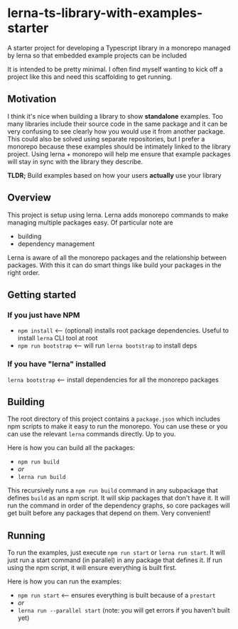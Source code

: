 # lerna-ts-library-with-examples-starter
A starter project for developing a Typescript library in a monorepo managed by lerna so that embedded example projects can be included

It is intended to be pretty minimal. I often find myself wanting to kick off a project like this and need this scaffolding to get running.

## Motivation

I think it's nice when building a library to show **standalone** examples. Too many libraries include their source code in the
same package and it can be very confusing to see clearly how you would use it from another package. This could also be 
solved using separate repositories, but I prefer a monorepo because these examples should be intimately linked to the library
project. Using lerna + monorepo will help me ensure that example packages will stay in sync with the library they describe.

**TLDR;** Build examples based on how your users **actually** use your library

## Overview

This project is setup using lerna. Lerna adds monorepo commands to make managing multiple packages easy. Of particular note are
- building
- dependency management

Lerna is aware of all the monorepo packages and the relationship between packages. With this it can do smart things like build
your packages in the right order.

## Getting started

### If you just have NPM

- `npm install` <-- (optional) installs root package dependencies. Useful to install `lerna` CLI tool at root
- `npm run bootstrap` <-- will run `lerna bootstrap` to install deps

### If you have "lerna" installed

`lerna bootstrap` <-- install dependencies for all the monorepo packages

## Building

The root directory of this project contains a `package.json` which includes npm scripts to make it easy to run the monorepo.
You can use these or you can use the relevant `lerna` commands directly. Up to you.

Here is how you can build all the packages:
- `npm run build`
- *or*
- `lerna run build`

This recursively runs a `npm run build` command in any subpackage that defines `build` as an npm script. It will skip packages
that don't have it. It will run the command in order of the dependency graphs, so core packages will get built before any
packages that depend on them. Very convenient!

## Running

To run the examples, just execute `npm run start` or `lerna run start`. It will just run a start command (in parallel) in any
package that defines it. If run using the npm script, it will ensure everything is built first.

Here is how you can run the examples:
- `npm run start` <-- ensures everything is built because of a `prestart`
- *or*
- `lerna run --parallel start` (note: you will get errors if you haven't built yet)

